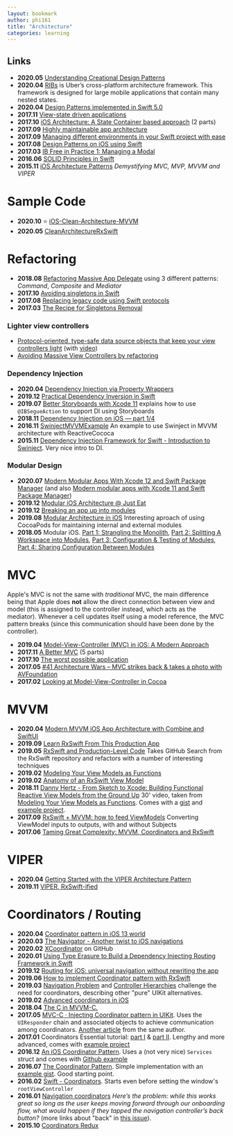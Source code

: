 ```yaml
---
layout: bookmark
author: phi161
title: "Architecture"
categories: learning
---
```


## Links

* **2020.05** [Understanding Creational Design Patterns](https://lickability.com/blog/understanding-creational-design-patterns/)
* **2020.04** [RIBs](https://github.com/uber/RIBs/wiki) is Uber’s cross-platform architecture framework. This framework is designed for large mobile applications that contain many nested states.
* **2020.04** [Design Patterns implemented in Swift 5.0](https://github.com/ochococo/Design-Patterns-In-Swift)
* **2017.11** [View-state driven applications](https://www.cocoawithlove.com/blog/view-state-driven-applications.html)
* **2017.10** [iOS Architecture: A State Container based approach](https://jobandtalent.engineering/ios-architecture-an-state-container-based-approach-4f1a9b00b82e) (2 parts)
* **2017.09** [Highly maintainable app architecture](http://aplus.rs/2017/highly-maintainable-app-architecture/)
* **2017.09** [Managing different environments in your Swift project with ease](https://medium.com/flawless-app-stories/manage-different-environments-in-your-swift-project-with-ease-659f7f3fb1a6)
* **2017.08** [Design Patterns on iOS using Swift](https://www.raywenderlich.com/160653/design-patterns-ios-using-swift-part-22)
* **2017.03** [IB Free in Practice 1: Managing a Modal](https://www.raizlabs.com/dev/2017/03/ibfree-practice-1-managing-modal/)
* **2016.06** [SOLID Principles in Swift](https://www.youtube.com/watch?v=gkxmeWvGEpU)
* **2015.11** [iOS Architecture Patterns](https://medium.com/ios-os-x-development/ios-architecture-patterns-ecba4c38de52#.qoafphl7f) _Demystifying MVC, MVP, MVVM and VIPER_


# Sample Code

* **2020.10** ⭐️ [iOS-Clean-Architecture-MVVM](https://github.com/kudoleh/iOS-Clean-Architecture-MVVM)
* **2020.05** [CleanArchitectureRxSwift](https://github.com/sergdort/CleanArchitectureRxSwift)


# Refactoring

* **2018.08** [Refactoring Massive App Delegate](https://www.vadimbulavin.com/refactoring-massive-app-delegate/) using 3 different patterns: _Command_, _Composite_ and _Mediator_
* **2017.10** [Avoiding singletons in Swift](https://www.swiftbysundell.com/posts/avoiding-singletons-in-swift)
* **2017.08** [Replacing legacy code using Swift protocols](https://www.swiftbysundell.com/posts/replacing-legacy-code-using-swift-protocols)
* **2017.03** [The Recipe for Singletons Removal](https://albertodebortoli.com/2017/03/15/the-recipe-for-singletons-removal/)

### Lighter view controllers

* [Protocol-oriented, type-safe data source objects that keep your view controllers light](https://github.com/jessesquires/JSQDataSourcesKit) (with [video](https://www.skilled.io/u/swiftsummit/pushing-the-limits-of-protocol-oriented-programming))
* [Avoiding Massive View Controllers by refactoring](https://medium.com/cocoaacademymag/avoiding-massive-view-controllers-by-refactoring-ffb6a55dfa42)

### Dependency Injection

* **2020.04** [Dependency Injection via Property Wrappers](https://www.kiloloco.com/articles/004-dependency-injection-via-property-wrappers/)
* **2019.12** [Practical Dependency Inversion in Swift](https://medium.com/flawless-app-stories/practical-dependency-inversion-in-swift-1c1142161a8)
* **2019.07** [Better Storyboards with Xcode 11](https://useyourloaf.com/blog/better-storyboards-with-xcode-11/) explains how to use `@IBSegueAction` to support DI using Storyboards
* **2018.11** [Dependency Injection on iOS — part 1/4](https://medium.com/@fernandodelrio/dependency-injection-on-ios-part-1-4-8847f302b3d9)
* **2016.11** [SwinjectMVVMExample](https://github.com/Swinject/SwinjectMVVMExample) 
An example to use Swinject in MVVM architecture with ReactiveCococa
* **2015.11** [Dependency Injection Framework for Swift - Introduction to Swinject](https://yoichitgy.github.io/post/dependency-injection-framework-for-swift-introduction-to-swinject/). Very nice intro to DI.

### Modular Design

* **2020.07** [Modern Modular Apps With Xcode 12 and Swift Package Manager](https://medium.com/kinandcartacreated/modern-modular-apps-with-xcode-12-and-swift-package-manager-a84aedace575) (and also [Modern modular apps with Xcode 11 and Swift Package Manager](https://medium.com/kinandcartacreated/modern-modular-apps-with-xcode-11-and-swift-package-manager-6b4afa0125be))
* **2019.12** [Modular iOS Architecture @ Just Eat](https://tech.just-eat.com/2019/12/18/modular-ios-architecture-just-eat/)
* **2019.12** [Breaking an app up into modules](https://www.donnywals.com/breaking-an-app-up-into-modules/)
* **2019.08** [Modular Architecture in iOS](https://medium.com/flawless-app-stories/a-modular-architecture-in-swift-aafd9026aa99) Interesting aproach of using CocoaPods for maintaining internal and external modules
* **2018.05** Modular iOS. [Part 1: Strangling the Monolith](https://medium.com/kinandcartacreated/modular-ios-strangling-the-monolith-4a6843a28992), [Part 2: Splitting A Workspace into Modules](https://medium.com/kinandcartacreated/modular-ios-splitting-a-workspace-into-modules-331293f1090), [Part 3: Configuration & Testing of Modules](https://medium.com/kinandcartacreated/modular-ios-part-3-configuration-testing-of-modules-2f287b19eeef), [Part 4: Sharing Configuration Between Modules](https://medium.com/kinandcartacreated/modular-ios-part-4-sharing-configuration-between-modules-b08a31490447)


# MVC

Apple's MVC is not the same with _traditional_ MVC, the main difference being that Apple does __not__ allow the direct connection between view and model (this is assigned to the controller instead, which acts as the mediator). Whenever a cell updates itself using a model reference, the MVC pattern breaks (since this communication should have been done by the controller).

* **2019.04** [Model-View-Controller (MVC) in iOS: A Modern Approach](https://www.raywenderlich.com/132662/mvc-in-ios-a-modern-approach)
* **2017.11** [A Better MVC](https://davedelong.com/blog/2017/11/06/a-better-mvc-part-1-the-problems/) (5 parts)
* **2017.10** [The worst possible application](https://www.cocoawithlove.com/blog/worst-possible-application.html)
* **2017.05** [#41 Architecture Wars – MVC strikes back & takes a photo with AVFoundation](https://swifting.io/blog/2017/05/06/41-architecture-wars-mvc-strikes-back-takes-a-photo-with-avfoundation/)
* **2017.02** [Looking at Model-View-Controller in Cocoa](https://www.cocoawithlove.com/blog/mvc-and-cocoa.html)


# MVVM

* **2020.04** [Modern MVVM iOS App Architecture with Combine and SwiftUI](https://www.vadimbulavin.com/modern-mvvm-ios-app-architecture-with-combine-and-swiftui/)
* **2019.09** [Learn RxSwift From This Production App](https://andreaslydemann.com/learn-rxswift-from-this-production-app/)
* **2019.05** [RxSwift and Production-Level Code](https://betterprogramming.pub/rxswift-github-search-done-right-d57aa042f97f) Takes GitHub Search from the RxSwift repository and refactors with a number of interesting techniques
* **2019.02** [Modeling Your View Models as Functions](https://medium.com/grailed-engineering/modeling-your-view-models-as-functions-65b58525717f)
* **2019.02** [Anatomy of an RxSwift View Model](https://medium.com/@chuck.krutsinger/anatomy-of-an-rxswift-view-model-cd45d35a710)
* **2018.11** [Danny Hertz - From Sketch to Xcode: Building Functional Reactive View Models from the Ground Up](https://www.youtube.com/watch?v=9UqDk33pkKA) 30' video, taken from [Modeling Your View Models as Functions](https://medium.com/grailed-engineering/modeling-your-view-models-as-functions-65b58525717f). Comes with a [gist](https://gist.github.com/dannyhertz/9eb4247e784e0c3b2ff8ec60098630a2) and [example project](https://github.com/pablobarcos/RxSwiftReactiveViewModel).
* **2017.09** [RxSwift + MVVM: how to feed ViewModels](https://medium.com/blablacar/rxswift-mvvm-66827b8b3f10) Converting ViewModel inputs to outputs, with and without Subjects
* **2017.06** [Taming Great Complexity: MVVM, Coordinators and RxSwift](https://blog.uptech.team/taming-great-complexity-mvvm-coordinators-and-rxswift-8daf8a76e7fd)


# VIPER

* **2020.04** [Getting Started with the VIPER Architecture Pattern](https://www.raywenderlich.com/8440907-getting-started-with-the-viper-architecture-pattern)
* **2019.11** [VIPER, RxSwift-ified](https://medium.com/@danielt1263/viper-rxswift-ified-1ec3ae8ab9a6)


# Coordinators / Routing

* **2020.04** [Coordinator pattern in iOS 13 world](https://aplus.rs/2020/coordinator-pattern-for-ios13/)
* **2020.03** [The Navigator - Another twist to iOS navigations](https://jobandtalent.engineering/the-navigator-420b24fc57da)
* **2020.02** [XCoordinator](https://github.com/quickbirdstudios/XCoordinator) on GitHub
* **2020.01** [Using Type Erasure to Build a Dependency Injecting Routing Framework in Swift](https://swiftrocks.com/using-type-erasure-to-build-a-dependency-injector-in-swift.html)
* **2019.12** [Routing for iOS: universal navigation without rewriting the app](https://badootech.badoo.com/routing-for-ios-universal-navigation-without-rewriting-the-app-215b52a37cf2)
* **2019.06** [How to implement Coordinator pattern with RxSwift](https://benoitpasquier.com/integrate-coordinator-pattern-in-rxswift/)
* **2019.03** [Navigation Problem](http://kean.github.io/post/navigation-problem) and [Controller Hierarchies](https://sandofsky.com/blog/controller-hierarchies.html) challenge the need for coordinators, describing other "pure" UIKit alternatives.
* **2019.02** [Advanced coordinators in iOS](https://www.hackingwithswift.com/articles/175/advanced-coordinator-pattern-tutorial-ios)
* **2018.04** [The C in MVVM-C.](https://medium.com/@myurieff/the-c-in-mvvm-c-2b18ff26e195)
* **2017.05** [MVC-C · Injecting Coordinator pattern in UIKit](http://aplus.rs/2017/mvc-c-injecting-coordinator-pattern-in-uikit/). Uses the `UIResponder` chain and associated objects to achieve communication among coordinators. [Another article](http://aplus.rs/2018/coordinator-missing-pattern-uikit/) from the same author.
* **2017.01** Coordinators Essential tutorial: [part I](https://medium.com/blacklane-engineering/coordinators-essential-tutorial-part-i-376c836e9ba7) & [part II](https://medium.com/@panovdev/coordinators-essential-tutorial-part-ii-b5ab3eb4a74). Lengthy and more advanced, comes with [example project](https://github.com/AndreyPanov/ApplicationCoordinator)
* **2016.12** [An iOS Coordinator Pattern](https://will.townsend.io/2016/an-ios-coordinator-pattern). Uses a (not very nice) `Services` struct and comes with [Github example](https://github.com/wtsnz/Coordinator-Example)
* **2016.07** [The Coordinator Pattern](https://www.iamsim.me/the-coordinator-pattern/). Simple implementation with an [example gist](https://gist.github.com/simme/ea0918d534f13ace3445e84ec043ed99). Good starting point.
* **2016.02** [Swift - Coordinators](http://skyefreeman.io/programming/2016/02/23/playing_with_app_coordinators.html). Starts even before setting the window's `rootViewController`
* **2016.01** [Navigation coordinators](http://irace.me/navigation-coordinators) _Here’s the problem: while this works great so long as the user keeps moving forward through our onboarding flow, what would happen if they tapped the navigation controller’s back button?_ (more links about "back" in [this issue](https://github.com/ReSwift/ReSwift-Router/issues/17)).
* **2015.10** [Coordinators Redux](http://khanlou.com/2015/10/coordinators-redux/)
